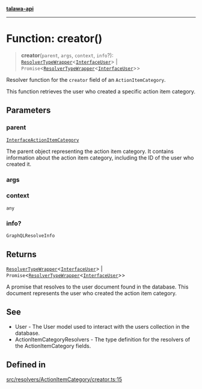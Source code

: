 [**talawa-api**](../../../../README.md)

***

# Function: creator()

> **creator**(`parent`, `args`, `context`, `info`?): [`ResolverTypeWrapper`](../../../../types/generatedGraphQLTypes/type-aliases/ResolverTypeWrapper.md)\<[`InterfaceUser`](../../../../models/User/interfaces/InterfaceUser.md)\> \| `Promise`\<[`ResolverTypeWrapper`](../../../../types/generatedGraphQLTypes/type-aliases/ResolverTypeWrapper.md)\<[`InterfaceUser`](../../../../models/User/interfaces/InterfaceUser.md)\>\>

Resolver function for the `creator` field of an `ActionItemCategory`.

This function retrieves the user who created a specific action item category.

## Parameters

### parent

[`InterfaceActionItemCategory`](../../../../models/ActionItemCategory/interfaces/InterfaceActionItemCategory.md)

The parent object representing the action item category. It contains information about the action item category, including the ID of the user who created it.

### args

### context

`any`

### info?

`GraphQLResolveInfo`

## Returns

[`ResolverTypeWrapper`](../../../../types/generatedGraphQLTypes/type-aliases/ResolverTypeWrapper.md)\<[`InterfaceUser`](../../../../models/User/interfaces/InterfaceUser.md)\> \| `Promise`\<[`ResolverTypeWrapper`](../../../../types/generatedGraphQLTypes/type-aliases/ResolverTypeWrapper.md)\<[`InterfaceUser`](../../../../models/User/interfaces/InterfaceUser.md)\>\>

A promise that resolves to the user document found in the database. This document represents the user who created the action item category.

## See

 - User - The User model used to interact with the users collection in the database.
 - ActionItemCategoryResolvers - The type definition for the resolvers of the ActionItemCategory fields.

## Defined in

[src/resolvers/ActionItemCategory/creator.ts:15](https://github.com/Suyash878/talawa-api/blob/b5a9d8b4a1ea678a3d6f5b710b3721f91a3052fc/src/resolvers/ActionItemCategory/creator.ts#L15)
